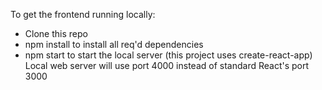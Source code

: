 To get the frontend running locally:
* Clone this repo
* npm install to install all req'd dependencies
* npm start to start the local server (this project uses create-react-app)
Local web server will use port 4000 instead of standard React's port 3000 
